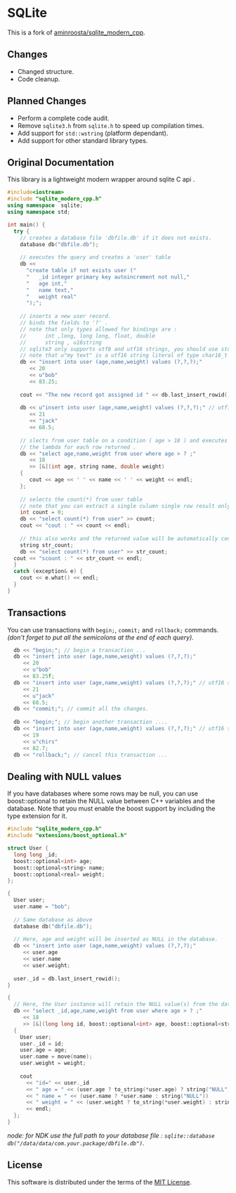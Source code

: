 # SQLite
This is a fork of [aminroosta/sqlite_modern_cpp][source].

## Changes
* Changed structure.
* Code cleanup.

## Planned Changes
* Perform a complete code audit.
* Remove `sqlite3.h` from `sqlite.h` to speed up compilation times.
* Add support for `std::wstring` (platform dependant).
* Add support for other standard library types.

## Original Documentation
This library is a lightweight modern wrapper around sqlite C api .

```c++
#include<iostream>
#include "sqlite_modern_cpp.h"
using namespace  sqlite;
using namespace std;

int main() {
  try {
    // creates a database file 'dbfile.db' if it does not exists.
    database db("dbfile.db");
  
    // executes the query and creates a 'user' table
    db <<
      "create table if not exists user ("
      "   _id integer primary key autoincrement not null,"
      "   age int,"
      "   name text,"
      "   weight real"
      ");";
  
    // inserts a new user record.
    // binds the fields to '?' .
    // note that only types allowed for bindings are :
    //      int ,long, long long, float, double
    //      string , u16string
    // sqlite3 only supports utf8 and utf16 strings, you should use std::string for utf8 and std::u16string for utf16.
    // note that u"my text" is a utf16 string literal of type char16_t * .
    db << "insert into user (age,name,weight) values (?,?,?);"
       << 20
       << u"bob"
       << 83.25;
    
    cout << "The new record got assigned id " << db.last_insert_rowid() << endl;
  
    db << u"insert into user (age,name,weight) values (?,?,?);" // utf16 query string
       << 21
       << "jack"
       << 68.5;
  
    // slects from user table on a condition ( age > 18 ) and executes
    // the lambda for each row returned .
    db << "select age,name,weight from user where age > ? ;"
       << 18
       >> [&](int age, string name, double weight)
    {
       cout << age << ' ' << name << ' ' << weight << endl;
    };
  
    // selects the count(*) from user table
    // note that you can extract a single culumn single row result only to : int,long,long,float,double,string,u16string
    int count = 0;
    db << "select count(*) from user" >> count;
    cout << "cout : " << count << endl;
  
    // this also works and the returned value will be automatically converted to string
    string str_count;
    db << "select count(*) from user" >> str_count;
  cout << "scount : " << str_count << endl;
  }
  catch (exception& e) {
    cout << e.what() << endl;
  }
}
```

## Transactions
You can use transactions with `begin;`, `commit;` and `rollback;` commands.
*(don't forget to put all the semicolons at the end of each query)*.

```c++
  db << "begin;"; // begin a transaction ...   
  db << "insert into user (age,name,weight) values (?,?,?);"
     << 20
     << u"bob"
     << 83.25f;
  db << "insert into user (age,name,weight) values (?,?,?);" // utf16 string
     << 21
     << u"jack"
     << 68.5;
  db << "commit;"; // commit all the changes.
              
  db << "begin;"; // begin another transaction ....
  db << "insert into user (age,name,weight) values (?,?,?);" // utf16 string
     << 19
     << u"chirs"
     << 82.7;
  db << "rollback;"; // cancel this transaction ...

```

## Dealing with NULL values
If you have databases where some rows may be null, you can use boost::optional to retain the NULL value between C++ variables and the database. Note that you must enable the boost support by including the type extension for it.

```c++
#include "sqlite_modern_cpp.h"
#include "extensions/boost_optional.h"

struct User {
  long long _id;
  boost::optional<int> age;
  boost::optional<string> name;
  boost::optional<real> weight;
};

{
  User user;
  user.name = "bob";
  
  // Same database as above
  database db("dbfile.db");
  
  // Here, age and weight will be inserted as NULL in the database.
  db << "insert into user (age,name,weight) values (?,?,?);"
     << user.age
     << user.name
     << user.weight;
    
  user._id = db.last_insert_rowid();
}

{
  // Here, the User instance will retain the NULL value(s) from the database.
  db << "select _id,age,name,weight from user where age > ? ;"
     << 18
     >> [&](long long id, boost::optional<int> age, boost::optional<string> name, boost::optional<real> weight)
  {
    User user;
    user._id = id;
    user.age = age;
    user.name = move(name);
    user.weight = weight;
    
    cout
      << "id=" << user._id
      << " age = " << (user.age ? to_string(*user.age) ? string("NULL"))
      << " name = " << (user.name ? *user.name : string("NULL"))
      << " weight = " << (user.weight ? to_string(*user.weight) : string(NULL))
      << endl;
  };
}
```

*node: for NDK use the full path to your database file : `sqlite::database db("/data/data/com.your.package/dbfile.db")`*.

## License
This software is distributed under the terms of the [MIT License][license].

[source]: https://github.com/aminroosta/sqlite_modern_cpp
[license]: http://www.opensource.org/licenses/mit-license.php
